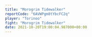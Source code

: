 ```yaml
---
title: "Morogrim Tidewalker"
reportCode: "6AVWPgm8tYbcFC2q"
player: "Torinoo"
fight: "Morogrim Tidewalker"
date: 2021-10-20T19:00:04.987000+00:00
---
```

